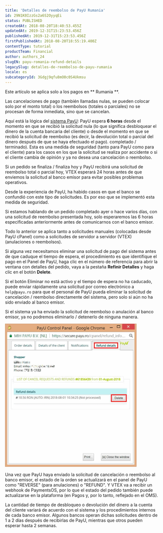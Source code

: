 ```yaml
---
title: 'Detalles de reembolso de PayU Rumania'
id: 29N1K0IzzGs2a6S2OyyqEi
status: PUBLISHED
createdAt: 2018-08-20T18:40:53.455Z
updatedAt: 2019-12-31T15:23:53.456Z
publishedAt: 2019-12-31T15:23:53.456Z
firstPublishedAt: 2018-08-20T18:55:19.400Z
contentType: tutorial
productTeam: Financial
author: authors_24
slugEN: payu-romania-refund-details
legacySlug: detalles-de-reembolso-de-payu-rumania
locale: es
subcategoryId: 3Gdgj9qfu8mO0c0S4Ukmsu
---
```


<div class = "alerta alerta-alerta">
Este artículo se aplica solo a los pagos en ** Rumania **.
</div>

Las cancelaciones de pago (también llamadas nulas, se pueden colocar solo por el monto total) o los reembolsos (totales o parciales) no se procesan de forma inmediata, sino que se cancelan.

Aquí está la lógica del [sistema PayU](/es/tutorial/configurar-gateway-payu-global):
PayU espera __6 horas__ desde el momento en que se recibió la solicitud nula (lo que significa desbloquear el dinero de la cuenta bancaria del cliente) o desde el momento en que se recibió la solicitud de reembolso (es decir, la devolución total o parcial del dinero después de que se haya efectuado el pago). completado / terminado). Esta es una medida de seguridad (tanto para PayU como para el cliente) para los casos en los que la solicitud se realiza por accidente o si el cliente cambia de opinión y ya no desea una cancelación o reembolso.

Si un pedido se finaliza / finaliza hoy y PayU recibirá una solicitud de reembolso total o parcial hoy, VTEX esperará 24 horas antes de que enviemos la solicitud al banco emisor para evitar posibles problemas operativos.

Desde la experiencia de PayU, ha habido casos en que el banco se confundió con este tipo de solicitudes. Es por eso que se implementó esta medida de seguridad.

Si estamos hablando de un pedido completado ayer o hace varios días, con una solicitud de reembolso presentada hoy, solo esperaremos las 6 horas especificadas anteriormente antes de comunicarnos con el banco emisor.

Todo lo anterior se aplica tanto a solicitudes manuales (colocadas desde PayU cPanel) como a solicitudes de servidor a servidor (VTEX) (anulaciones o reembolsos).

Si alguna vez necesitamos eliminar una solicitud de pago del sistema antes de que caduque el tiempo de espera, el procedimiento es que identifique el pago en el Panel de PayU, haga clic en el número de referencia para abrir la ventana con detalles del pedido, vaya a la pestaña __Refinir Detalles__ y haga clic en el botón __Delete__.

Si el botón Eliminar no está activo y el tiempo de espera no ha caducado, puede enviar rápidamente una solicitud por correo electrónico a `help@payu.ro` para que el personal de PayU pueda eliminar la solicitud de cancelación / reembolso directamente del sistema, pero solo si aún no ha sido enviado al banco emisor.

Si el sistema ya ha enviado la solicitud de reembolso o anulación al banco emisor, ya no podremos eliminarlo / detenerlo de ninguna manera.

![PayU Romania](https://raw.githubusercontent.com/vtexdocs/help-center-content/refs/heads/main/docs/es/tutorials/Payments/Transactions/detalles-de-reembolso-de-payu-rumania_1.png)

Una vez que PayU haya enviado la solicitud de cancelación o reembolso al banco emisor, el estado de la orden se actualizará en el panel de PayU como "REVERSE" (para anulaciones) o "REFUND". Y VTEX va a recibir un webhook de PaymentsOS, por lo que el estado del pedido también puede actualizarse en la plataforma (en Pagos y, por lo tanto, reflejado en el OMS).

La cantidad de tiempo de desbloqueo o devolución del dinero a la cuenta del cliente variará de acuerdo con el sistema y los procedimientos internos de cada banco emisor. Algunos bancos operan dichas solicitudes dentro de 1 a 2 días después de recibirlas de PayU, mientras que otros pueden esperar hasta 2 semanas.
